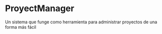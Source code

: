 # ProyectManager
Un sistema que funge como herramienta para administrar proyectos de una forma más fácil 

